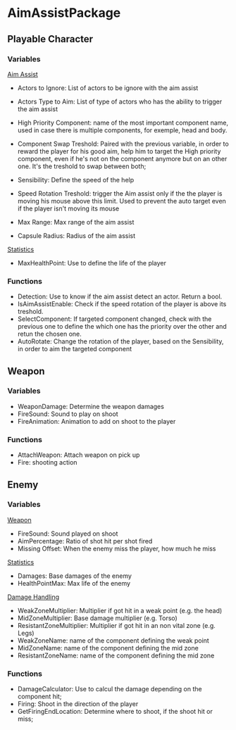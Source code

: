 # AimAssistPackage

## Playable Character
### Variables
<ins>Aim Assist</ins>
- Actors to Ignore: List of actors to be ignore with the aim assist
- Actors Type to Aim: List of type of actors who has the ability to trigger the aim assist

- High Priority Component: name of the most important component name, used in case there is multiple components, for exemple, head and body.
- Component Swap Treshold: Paired with the previous variable, in order to reward the player for his good aim, help him to target the High priority component, even if he's not on the component anymore but on an other one. It's the treshold to swap between both;
- Sensibility: Define the speed of the help
- Speed Rotation Treshold: trigger the Aim assist only if the the player is moving his mouse above this limit. Used to prevent the auto target even if the player isn't moving its mouse
- Max Range: Max range of the aim assist
- Capsule Radius: Radius of the aim assist


<ins>Statistics</ins>
- MaxHealthPoint: Use to define the life of the player

### Functions
- Detection: Use to know if the aim assist detect an actor. Return a bool.
- IsAimAssistEnable: Check if the speed rotation of the player is above its treshold.
- SelectComponent: If targeted component changed, check with the previous one to define the which one has the priority over the other and retun the chosen one.
- AutoRotate: Change the rotation of the player, based on the Sensibility, in order to aim the targeted component

## Weapon
### Variables
- WeaponDamage: Determine the weapon damages
- FireSound: Sound to play on shoot
- FireAnimation: Animation to add on shoot to the player

### Functions
- AttachWeapon: Attach weapon on pick up
- Fire: shooting action

## Enemy
### Variables
<ins>Weapon</ins>
- FireSound: Sound played on shoot
- AimPercentage: Ratio of shot hit per shot fired
- Missing Offset: When the enemy miss the player, how much he miss

<ins>Statistics</ins>
- Damages: Base damages of the enemy
- HealthPointMax: Max life of the enemy

<ins>Damage Handling</ins>
- WeakZoneMultiplier: Multiplier if got hit in a weak point (e.g. the head)
- MidZoneMultiplier: Base damage multiplier (e.g. Torso)
- ResistantZoneMultiplier: Multiplier if got hit in an non vital zone (e.g. Legs)
- WeakZoneName: name of the component defining the weak point
- MidZoneName: name of the component defining the mid zone
- ResistantZoneName: name of the component defining the mid zone

### Functions
- DamageCalculator: Use to calcul the damage depending on the component hit;
- Firing: Shoot in the direction of the player
- GetFiringEndLocation: Determine where to shoot, if the shoot hit or miss;

